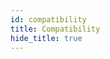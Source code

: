 ```yaml
---
id: compatibility
title: Compatibility
hide_title: true
---
```


<div id="supertokens-compatibility-chart"></div>
